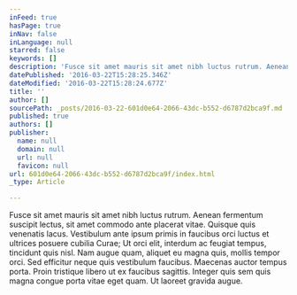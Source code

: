 ```yaml
---
inFeed: true
hasPage: true
inNav: false
inLanguage: null
starred: false
keywords: []
description: 'Fusce sit amet mauris sit amet nibh luctus rutrum. Aenean fermentum suscipit lectus, sit amet commodo ante placerat vitae. Quisque quis venenatis lacus. Vestibulum ante ipsum primis in faucibus orci luctus et ultrices posuere cubilia Curae; Ut orci elit, interdum ac feugiat tempus, tincidunt quis nisl. Nam augue quam, aliquet eu magna quis, mollis tempor orci. Sed efficitur neque quis vestibulum faucibus. Maecenas auctor tempus porta. Proin tristique libero ut ex faucibus sagittis. Integer quis sem quis magna congue porta vitae eget quam. Ut laoreet gravida augue.'
datePublished: '2016-03-22T15:28:25.346Z'
dateModified: '2016-03-22T15:28:24.677Z'
title: ''
author: []
sourcePath: _posts/2016-03-22-601d0e64-2066-43dc-b552-d6787d2bca9f.md
published: true
authors: []
publisher:
  name: null
  domain: null
  url: null
  favicon: null
url: 601d0e64-2066-43dc-b552-d6787d2bca9f/index.html
_type: Article

---
```

Fusce sit amet mauris sit amet nibh luctus rutrum. Aenean fermentum suscipit lectus, sit amet commodo ante placerat vitae. Quisque quis venenatis lacus. Vestibulum ante ipsum primis in faucibus orci luctus et ultrices posuere cubilia Curae; Ut orci elit, interdum ac feugiat tempus, tincidunt quis nisl. Nam augue quam, aliquet eu magna quis, mollis tempor orci. Sed efficitur neque quis vestibulum faucibus. Maecenas auctor tempus porta. Proin tristique libero ut ex faucibus sagittis. Integer quis sem quis magna congue porta vitae eget quam. Ut laoreet gravida augue.